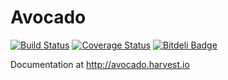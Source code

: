 # Avocado

[![Build Status](https://travis-ci.org/cbmi/avocado.png)](https://travis-ci.org/cbmi/avocado) [![Coverage Status](https://coveralls.io/repos/cbmi/avocado/badge.png?branch=2.1)](https://coveralls.io/r/cbmi/avocado?branch=2.1) [![Bitdeli Badge](https://d2weczhvl823v0.cloudfront.net/cbmi/avocado/trend.png)](https://bitdeli.com/free "Bitdeli Badge")

Documentation at http://avocado.harvest.io

